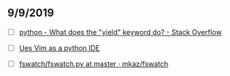 ## 9/9/2019

- [ ] [python - What does the "yield" keyword do? - Stack Overflow](https://stackoverflow.com/questions/231767/what-does-the-yield-keyword-do?__hstc=188987252.22daae6b7fcc0366a4b86e6b55c98349.1567937501780.1567937501780.1567937501780.1&__hssc=188987252.1.1567937501780&__hsfp=3047939801)

- [ ] [Ues Vim as a python IDE](http://liuchengxu.org/posts/use-vim-as-a-python-ide/)

- [ ] [fswatch/fswatch.py at master · mkaz/fswatch](https://github.com/mkaz/fswatch/blob/master/fswatch.py)
